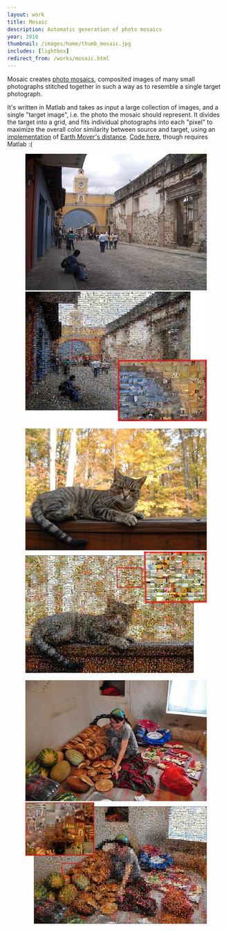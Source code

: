 ```yaml
---
layout: work
title: Mosaic
description: Automatic generation of photo mosaics
year: 2010
thumbnail: /images/home/thumb_mosaic.jpg
includes: [lightbox]
redirect_from: /works/mosaic.html
---
```


Mosaic creates [photo mosaics](https://en.wikipedia.org/wiki/Photographic_mosaic), composited images of many small photographs stitched together in such a way as to resemble a single target photograph.

It's written in Matlab and takes as input a large collection of images, and a single "target image", i.e. the photo the mosaic should represent. It divides the target into a grid, and fits individual photographs into each "pixel" to maximize the overall color similarity between source and target, using an [implementation](https://www.cs.huji.ac.il/~ofirpele/FastEMD/code/) of [Earth Mover's distance](https://en.wikipedia.org/wiki/Earth_mover's_distance). [Code here](https://github.com/genekogan/Auto-Photo-Mosaic), though requires Matlab :(

<center>
<p>
<a href="/images/mosaic/target-antigua.jpg" rel="lightbox[mosaic]"><img src="/images/mosaic/thumb_target-antigua.jpg" /></a>
<a href="/images/mosaic/mosaic-antigua.jpg" rel="lightbox[mosaic]"><img src="/images/mosaic/thumb_mosaic-antigua.jpg" /></a>
</p>
<p>
<a href="/images/mosaic/target-rosieondeck.jpg" rel="lightbox[mosaic]"><img src="/images/mosaic/thumb_target-rosieondeck.jpg" /></a>
<a href="/images/mosaic/mosaic-rosieondeck.jpg" rel="lightbox[mosaic]"><img src="/images/mosaic/thumb_mosaic-rosieondeck.jpg" /></a>
</p>
<p>
<a href="/images/mosaic/target-dilnora.jpg" rel="lightbox[mosaic]"><img src="/images/mosaic/thumb_target-dilnora.jpg" /></a>
<a href="/images/mosaic/mosaic-dilnora.jpg" rel="lightbox[mosaic]"><img src="/images/mosaic/thumb_mosaic-dilnora.jpg" /></a>
</p>
</center>
